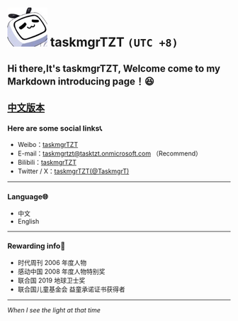 # ![taskmgrTZT] taskmgrTZT `(UTC +8)`

## Hi there,It's taskmgrTZT, Welcome come to my Markdown introducing page！😆

## [中文版本](README.md)

### Here are some social links📞

* Weibo：[taskmgrTZT](https://weibo.com/u/7386881267)
* E-mail：<taskmgrtzt@tasktzt.onmicrosoft.com> （Recommend）
* Bilibili：[taskmgrTZT](https://space.bilibili.com/387397912)
* Twitter / X：[taskmgrTZT(@TaskmgrT)](https://twitter.com/TaskmgrT)

***

### Language🌐

* 中文
* English

***

### Rewarding info🏅

* 时代周刊 2006 年度人物
* 感动中国 2008 年度人物特别奖
* 联合国 2019 地球卫士奖
* 联合国儿童基金会 益童承诺证书获得者

***
*When I see the light at that time*  

[taskmgrTZT]:IMG_0521_小尺寸压缩.JPG
